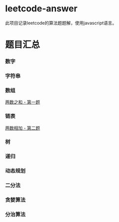 # leetcode-answer
此项目记录leetcode的算法题题解，使用javascript语言。

# 题目汇总

### 数字

### 字符串

### 数组

[两数之和 - 第一题](https://github.com/laizimo/leetcode-answer/issues/2)

### 链表

[两数相加 - 第二题](https://github.com/laizimo/leetcode-answer/issues/3)

### 树

### 递归

### 动态规划

### 二分法

### 贪婪算法

### 分治算法
